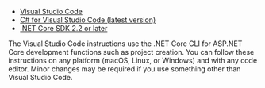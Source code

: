 * [Visual Studio Code](https://code.visualstudio.com/download)
* [C# for Visual Studio Code (latest version)](https://marketplace.visualstudio.com/items?itemName=ms-dotnettools.csharp)
* [.NET Core SDK 2.2 or later](https://dotnet.microsoft.com/download/dotnet-core)

The Visual Studio Code instructions use the .NET Core CLI for ASP.NET Core development functions such as project creation. You can follow these instructions on any platform (macOS, Linux, or Windows) and with any code editor. Minor changes may be required if you use something other than Visual Studio Code.
